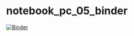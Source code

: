 # notebook_pc_05_binder

[![Binder](https://mybinder.org/badge.svg)](https://mybinder.org/v2/gh/seriesl/notebook_pc_05_binder/master)
